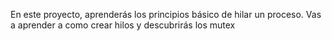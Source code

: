 En este proyecto, aprenderás los principios básico de hilar un proceso.
Vas a aprender a como crear hilos y descubrirás los mutex
